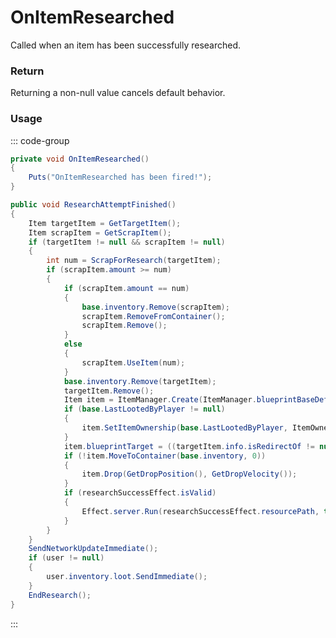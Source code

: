 # OnItemResearched
<Badge type="info" text="Item"/><Badge type="danger" text="Carbon Compatible"/><Badge type="warning" text="Oxide Compatible"/>
Called when an item has been successfully researched.

### Return
Returning a non-null value cancels default behavior.

### Usage
::: code-group
```csharp [Example]
private void OnItemResearched()
{
	Puts("OnItemResearched has been fired!");
}
```
```csharp [Source — Assembly-CSharp @ ResearchTable]
public void ResearchAttemptFinished()
{
	Item targetItem = GetTargetItem();
	Item scrapItem = GetScrapItem();
	if (targetItem != null && scrapItem != null)
	{
		int num = ScrapForResearch(targetItem);
		if (scrapItem.amount >= num)
		{
			if (scrapItem.amount == num)
			{
				base.inventory.Remove(scrapItem);
				scrapItem.RemoveFromContainer();
				scrapItem.Remove();
			}
			else
			{
				scrapItem.UseItem(num);
			}
			base.inventory.Remove(targetItem);
			targetItem.Remove();
			Item item = ItemManager.Create(ItemManager.blueprintBaseDef, 1, 0uL);
			if (base.LastLootedByPlayer != null)
			{
				item.SetItemOwnership(base.LastLootedByPlayer, ItemOwnershipPhrases.ResearchTable);
			}
			item.blueprintTarget = ((targetItem.info.isRedirectOf != null) ? targetItem.info.isRedirectOf.itemid : targetItem.info.itemid);
			if (!item.MoveToContainer(base.inventory, 0))
			{
				item.Drop(GetDropPosition(), GetDropVelocity());
			}
			if (researchSuccessEffect.isValid)
			{
				Effect.server.Run(researchSuccessEffect.resourcePath, this, 0u, UnityEngine.Vector3.zero, UnityEngine.Vector3.zero);
			}
		}
	}
	SendNetworkUpdateImmediate();
	if (user != null)
	{
		user.inventory.loot.SendImmediate();
	}
	EndResearch();
}

```
:::
